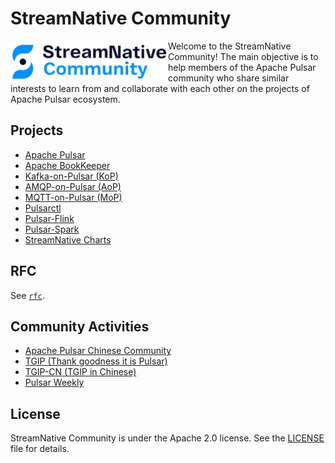 # StreamNative Community

<img src="./media/streamnative_community_logo.png" width="50%" align=left></img>
<p/>

Welcome to the StreamNative Community! The main objective is to help members of the
Apache Pulsar community who share similar interests to learn from and
collaborate with each other on the projects of Apache Pulsar ecosystem.

## Projects

- [Apache Pulsar](https://github.com/apache/pulsar)
- [Apache BookKeeper](https://github.com/apache/bookkeeper)
- [Kafka-on-Pulsar (KoP)](https://github.com/streamnative/kop)
- [AMQP-on-Pulsar (AoP)](https://github.com/streamnative/aop)
- [MQTT-on-Pulsar (MoP)](https://github.com/streamnative/mop)
- [Pulsarctl](https://github.com/streamnative/pulsarctl)
- [Pulsar-Flink](https://github.com/streamnative/pulsar-flink)
- [Pulsar-Spark](https://github.com/streamnative/pulsar-spark)
- [StreamNative Charts](https://github.com/streamnative/charts)

## RFC

See [`rfc`](./rfc/README.md).

## Community Activities

* [Apache Pulsar Chinese Community](https://github.com/streamnative/pulsar-community-loc-cn)
* [TGIP (Thank goodness it is Pulsar)](https://github.com/streamnative/tgip)
* [TGIP-CN (TGIP in Chinese)](https://github.com/streamnative/tgip-cn)
* [Pulsar Weekly](https://github.com/streamnative/pulsar_weekly)

## License

StreamNative Community is under the Apache 2.0 license. See the
[LICENSE](./LICENSE) file for details.
